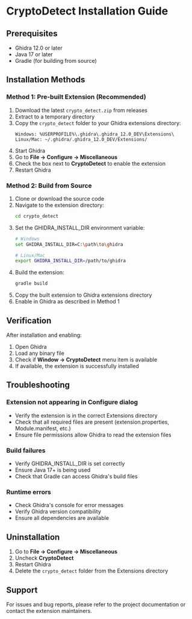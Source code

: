 # CryptoDetect Installation Guide

## Prerequisites

- Ghidra 12.0 or later
- Java 17 or later
- Gradle (for building from source)

## Installation Methods

### Method 1: Pre-built Extension (Recommended)

1. Download the latest `crypto_detect.zip` from releases
2. Extract to a temporary directory
3. Copy the `crypto_detect` folder to your Ghidra extensions directory:
   ```
   Windows: %USERPROFILE%\.ghidra\.ghidra_12.0_DEV\Extensions\
   Linux/Mac: ~/.ghidra/.ghidra_12.0_DEV/Extensions/
   ```
4. Start Ghidra
5. Go to **File → Configure → Miscellaneous**
6. Check the box next to **CryptoDetect** to enable the extension
7. Restart Ghidra

### Method 2: Build from Source

1. Clone or download the source code
2. Navigate to the extension directory:
   ```bash
   cd crypto_detect
   ```
3. Set the GHIDRA_INSTALL_DIR environment variable:
   ```bash
   # Windows
   set GHIDRA_INSTALL_DIR=C:\path\to\ghidra
   
   # Linux/Mac
   export GHIDRA_INSTALL_DIR=/path/to/ghidra
   ```
4. Build the extension:
   ```bash
   gradle build
   ```
5. Copy the built extension to Ghidra extensions directory
6. Enable in Ghidra as described in Method 1

## Verification

After installation and enabling:

1. Open Ghidra
2. Load any binary file
3. Check if **Window → CryptoDetect** menu item is available
4. If available, the extension is successfully installed

## Troubleshooting

### Extension not appearing in Configure dialog
- Verify the extension is in the correct Extensions directory
- Check that all required files are present (extension.properties, Module.manifest, etc.)
- Ensure file permissions allow Ghidra to read the extension files

### Build failures
- Verify GHIDRA_INSTALL_DIR is set correctly
- Ensure Java 17+ is being used
- Check that Gradle can access Ghidra's build files

### Runtime errors
- Check Ghidra's console for error messages
- Verify Ghidra version compatibility
- Ensure all dependencies are available

## Uninstallation

1. Go to **File → Configure → Miscellaneous**
2. Uncheck **CryptoDetect**
3. Restart Ghidra
4. Delete the `crypto_detect` folder from the Extensions directory

## Support

For issues and bug reports, please refer to the project documentation or contact the extension maintainers.